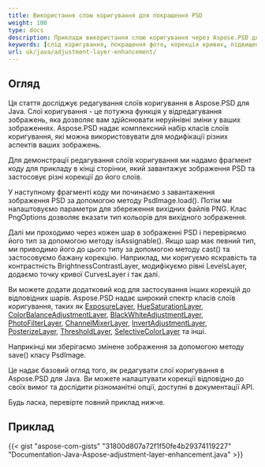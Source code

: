 ```yaml
---
title: Використання слою коригування для покращення PSD
weight: 100
type: docs
description: Приклади використання слою коригування через Aspose.PSD для Java
keywords: [слід коригування, покращення фото, корекція кривих, підвищення рівнів, інвертування, фільтр фото,  psd api, java, зразок коду]
url: uk/java/adjustment-layer-enhancement/
---
```


## **Огляд**

Ця стаття досліджує редагування слоїв коригування в Aspose.PSD для Java. Слої коригування - це потужна функція у відредагування зображень, яка дозволяє вам здійснювати неруйнівні зміни у ваших зображеннях. Aspose.PSD надає комплексний набір класів слоїв коригування, які можна використовувати для модифікації різних аспектів ваших зображень.

Для демонстрації редагування слоїв коригування ми надамо фрагмент коду для прикладу в кінці сторінки, який завантажує зображення PSD та застосовує різні корекції до його слоїв.

У наступному фрагменті коду ми починаємо з завантаження зображення PSD за допомогою методу PsdImage.load(). Потім ми налаштовуємо параметри для збереження вихідних файлів PNG. Клас PngOptions дозволяє вказати тип кольорів для вихідного зображення.

Далі ми проходимо через кожен шар в зображенні PSD і перевіряємо його тип за допомогою методу isAssignable(). Якщо шар має певний тип, ми приводимо його до цього типу за допомогою методу cast() та застосовуємо бажану корекцію. Наприклад, ми коригуємо яскравість та контрастність BrightnessContrastLayer, модифікуємо рівні LevelsLayer, додаємо точку кривої CurvesLayer і так далі.

Ви можете додати додатковий код для застосування інших корекцій до відповідних шарів. Aspose.PSD надає широкий спектр класів слоїв коригування, таких як [ExposureLayer](https://reference.aspose.com/psd/java/com.aspose.psd.fileformats.psd.layers.adjustmentlayers/exposurelayer), [HueSaturationLayer](https://reference.aspose.com/psd/java/com.aspose.psd.fileformats.psd.layers.adjustmentlayers/HueSaturationLayer), [ColorBalanceAdjustmentLayer](https://reference.aspose.com/psd/java/com.aspose.psd.fileformats.psd.layers.adjustmentlayers/ColorBalanceAdjustmentLayer), [BlackWhiteAdjustmentLayer](https://reference.aspose.com/psd/java/com.aspose.psd.fileformats.psd.layers.adjustmentlayers/BlackWhiteAdjustmentLayer), [PhotoFilterLayer](https://reference.aspose.com/psd/java/com.aspose.psd.fileformats.psd.layers.adjustmentlayers/PhotoFilterLayer), [ChannelMixerLayer](https://reference.aspose.com/psd/java/com.aspose.psd.fileformats.psd.layers.adjustmentlayers/ChannelMixerLayer), [InvertAdjustmentLayer](https://reference.aspose.com/psd/java/com.aspose.psd.fileformats.psd.layers.adjustmentlayers/InvertAdjustmentLayer), [PosterizeLayer](https://reference.aspose.com/psd/java/com.aspose.psd.fileformats.psd.layers.adjustmentlayers/PosterizeLayer), [ThresholdLayer](https://reference.aspose.com/psd/java/com.aspose.psd.fileformats.psd.layers.adjustmentlayers/ThresholdLayer), [SelectiveColorLayer](https://reference.aspose.com/psd/java/com.aspose.psd.fileformats.psd.layers.adjustmentlayers/SelectiveColorLayer) та інші.

Наприкінці ми зберігаємо змінене зображення за допомогою методу save() класу PsdImage.

Це надає базовий огляд того, як редагувати слої коригування в Aspose.PSD для Java. Ви можете налаштувати корекції відповідно до своїх вимог та дослідити різноманітні опції, доступні в документації API.

Будь ласка, перевірте повний приклад нижче.

## **Приклад**
{{< gist "aspose-com-gists" "31800d807a72f1f50fe4b29374119227" "Documentation-Java-Aspose-adjustment-layer-enhancement.java" >}}
